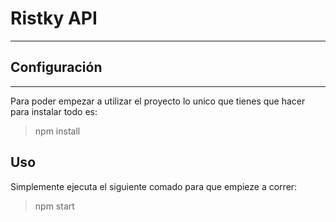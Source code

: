 # Ristky API

***

## Configuración

***

Para poder empezar a utilizar el proyecto lo unico que tienes que hacer para instalar todo es:

> npm install

## Uso

Simplemente ejecuta el siguiente comado para que empieze a correr:

> npm start
